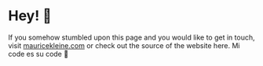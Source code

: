 # Hey! 🤙

If you somehow stumbled upon this page and you would like to get in touch, visit [mauricekleine.com](https://mauricekleine.com) or check out the source of the website here. Mi code es su code 🥁
